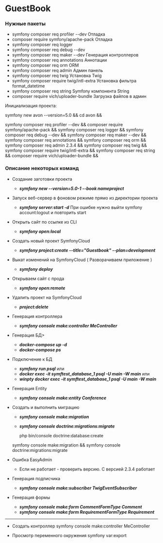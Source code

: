 GuestBook
=======================

### Нужные пакеты ###

- symfony composer req profiler --dev           Отладка
- composer require symfony/apache-pack           Отладка
- symfony composer req logger
- symfony composer req debug --dev
- symfony composer req maker --dev              Генерация контроллеров
- symfony composer req annotations              Аннотации
- symfony composer req orm                      ORM
- symfony composer req admin                    Админ панель
- symfony composer req twig                     Установка Twig
- symfony composer require twig/intl-extra      Установка фильтра format_datetime
- symfony composer req string                   Symfony компонента String
- composer require vich/uploader-bundle         Загрузка файлов в админ


Инициализация проекта:

symfony new avon --version=5.0 &&
cd avon &&

symfony composer req profiler --dev &&
composer require symfony/apache-pack &&
symfony composer req logger &&
symfony composer req debug --dev &&
symfony composer req maker --dev &&
symfony composer req annotations &&
symfony composer req orm &&
symfony composer req admin 2.3.4 &&
symfony composer req twig &&
symfony composer require twig/intl-extra &&
symfony composer req string &&
composer require vich/uploader-bundle &&


### Описание некоторых команд ###

* Создание заготовки проекта
    * ***symfony new --version=5.0-1 --book nameproject***
    
* Запуск веб-сервер в фоновом режиме прямо из директории проекта
    * ***symfony server:start -d***
    При ошибке нужно выйти symfony account:logout и повторить start

* Открыть сайт по ссылке из CLI
    * ***symfony open:local***

* Создать новый проект SymfonyCloud
    * ***symfony project:create --title="Guestbook" --plan=development***

* Выкат изменений на SymfonyCloud ( Разворачиваем приложение )
    * ***symfony deploy***

* Открываем сайт с прода
    * ***symfony open:remote***

* Удалить проект на SymfonyCloud
    * ***project:delete***

* Генерация контроллера
    * ***symfony console make:controller MeController***
    
* Генерация БД>
    * ***docker-compose up -d***
    * ***docker-compose ps***
    
* Подключение к БД
    * ***symfony run psql***    или
    * ***docker exec -it symftest_database_1 psql -U main -W main***   или    
    * ***winpty docker exec -it symftest_database_1 psql -U main -W main***    
    
* Генерация Entity
    * ***symfony console make:entity Conference***  
    
* Создать и выполнить миграцию
    * ***symfony console make:migration***      
    * ***symfony console doctrine:migrations:migrate***   
    
        php bin/console doctrine:database:create

    symfony console make:migration && symfony console doctrine:migrations:migrate   

* Ошибка EasyAdmin 
    *  Если не работает - проверить версию. С версией 2.3.4 работает      
    
* Генерация подписчика
    * ***symfony console make:subscriber TwigEventSubscriber***    
    
* Генерация формы
    * ***symfony console make:form CommentFormType Comment***    
    * ***symfony console make:form RequirementFormType Requirement***    


-------------------------------------------------------------------------
*   Создать контроллер
symfony console make:controller MeController

*   Просмотр переменного окружения
symfony var:export